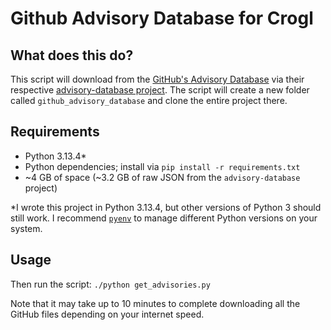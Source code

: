 # Github Advisory Database for Crogl

## What does this do?
This script will download from the [GitHub's Advisory Database](https://github.com/advisories) via their respective [advisory-database project](https://github.com/github/advisory-database). The script will create a new folder called `github_advisory_database` and clone the entire project there.

## Requirements
- Python 3.13.4*
- Python dependencies; install via `pip install -r requirements.txt`
- ~4 GB of space (~3.2 GB of raw JSON from the `advisory-database` project)

*I wrote this project in Python 3.13.4, but other versions of Python 3 should still work. I recommend [`pyenv`](https://github.com/pyenv/pyenv) to manage different Python versions on your system.

## Usage
Then run the script: `./python get_advisories.py`

Note that it may take up to 10 minutes to complete downloading all the GitHub files depending on your internet speed.

